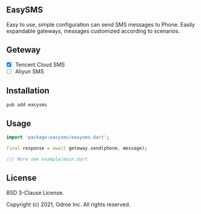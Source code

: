 ## EasySMS

Easy to use, simple configuration can send SMS messages to Phone. 
Easily expandable gateways, messages customized according to scenarios.

## Geteway

- [x] Tencent Cloud SMS
- [ ] Aliyun SMS

## Installation

```bash
pub add easysms
```

## Usage

```dart
import 'package:easysms/easysms.dart';

final response = await geteway.send(phone, message);

/// More see example/main.dart
```

## License

BSD 3-Clause License.

Copyright (c) 2021, Odroe Inc. All rights reserved.
